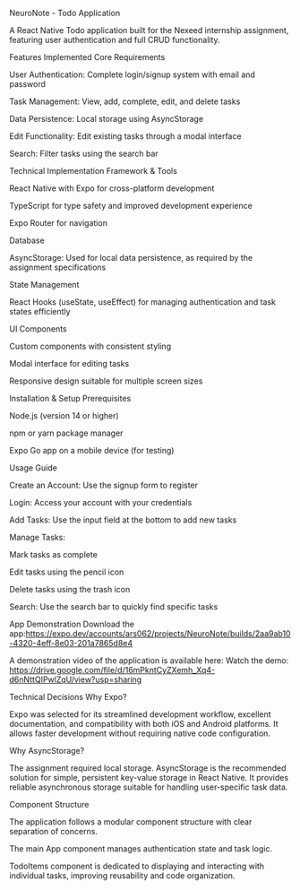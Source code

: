 NeuroNote - Todo Application

A React Native Todo application built for the Nexeed internship assignment, featuring user authentication and full CRUD functionality.

Features Implemented
Core Requirements

User Authentication: Complete login/signup system with email and password

Task Management: View, add, complete, edit, and delete tasks

Data Persistence: Local storage using AsyncStorage

Edit Functionality: Edit existing tasks through a modal interface

Search: Filter tasks using the search bar

Technical Implementation
Framework & Tools

React Native with Expo for cross-platform development

TypeScript for type safety and improved development experience

Expo Router for navigation

Database

AsyncStorage: Used for local data persistence, as required by the assignment specifications

State Management

React Hooks (useState, useEffect) for managing authentication and task states efficiently

UI Components

Custom components with consistent styling

Modal interface for editing tasks

Responsive design suitable for multiple screen sizes

Installation & Setup
Prerequisites

Node.js (version 14 or higher)

npm or yarn package manager

Expo Go app on a mobile device (for testing)

Usage Guide

Create an Account: Use the signup form to register

Login: Access your account with your credentials

Add Tasks: Use the input field at the bottom to add new tasks

Manage Tasks:

Mark tasks as complete

Edit tasks using the pencil icon

Delete tasks using the trash icon

Search: Use the search bar to quickly find specific tasks

App Demonstration
Download the app:https://expo.dev/accounts/ars062/projects/NeuroNote/builds/2aa9ab10-4320-4eff-8e03-201a7865d8e4

A demonstration video of the application is available here:
Watch the demo: https://drive.google.com/file/d/16mPkntCyZXemh_Xq4-d6nNttQIPwlZqU/view?usp=sharing

Technical Decisions
Why Expo?

Expo was selected for its streamlined development workflow, excellent documentation, and compatibility with both iOS and Android platforms. It allows faster development without requiring native code configuration.

Why AsyncStorage?

The assignment required local storage. AsyncStorage is the recommended solution for simple, persistent key-value storage in React Native. It provides reliable asynchronous storage suitable for handling user-specific task data.

Component Structure

The application follows a modular component structure with clear separation of concerns.

The main App component manages authentication state and task logic.

TodoItems component is dedicated to displaying and interacting with individual tasks, improving reusability and code organization.
